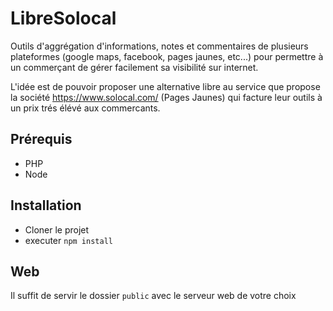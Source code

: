 # LibreSolocal

Outils d'aggrégation d'informations, notes et commentaires de plusieurs plateformes (google maps, facebook, pages jaunes, etc...) pour permettre à un commerçant de gérer facilement sa visibilité sur internet.

L'idée est de pouvoir proposer une alternative libre au service que propose la société https://www.solocal.com/ (Pages Jaunes) qui facture leur outils à un prix trés élévé aux commercants.

## Prérequis

* PHP
* Node

## Installation

* Cloner le projet
* executer `npm install`

## Web

Il suffit de servir le dossier `public` avec le serveur web de votre choix
